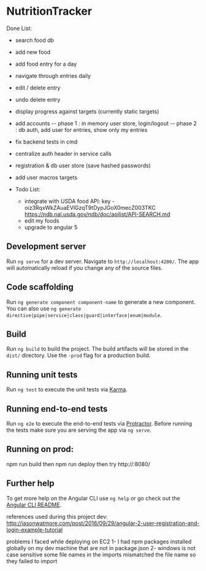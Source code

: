 # NutritionTracker

Done List:
- search food db
- add new food
- add food entry for a day
- navigate through entries daily
- edit / delete entry
- undo delete entry
- display progress against targets (currently static targets)
- add accounts
    -- phase 1 : in memory user store, login/logout
    -- phase 2 : db auth, add user for entries, show only my entries

- fix backend tests in cmd
- centralize auth header in service calls
- registration & db user store (save hashed passwords)
- add user macros targets

- Todo List:
    - integrate with USDA food API: key - oiz3RqxWkZAuaEVlGzqT9tDypJGoX0mecZ003TKC
      https://ndb.nal.usda.gov/ndb/doc/apilist/API-SEARCH.md
    - edit my foods
    - upgrade to angular 5


## Development server

Run `ng serve` for a dev server. Navigate to `http://localhost:4200/`. The app will automatically reload if you change any of the source files.

## Code scaffolding

Run `ng generate component component-name` to generate a new component. You can also use `ng generate directive|pipe|service|class|guard|interface|enum|module`.

## Build

Run `ng build` to build the project. The build artifacts will be stored in the `dist/` directory. Use the `-prod` flag for a production build.

## Running unit tests

Run `ng test` to execute the unit tests via [Karma](https://karma-runner.github.io).

## Running end-to-end tests

Run `ng e2e` to execute the end-to-end tests via [Protractor](http://www.protractortest.org/).
Before running the tests make sure you are serving the app via `ng serve`.

## Running on prod:
npm run build
then
npm run deploy
then try http://<hostip>:8080/

## Further help

To get more help on the Angular CLI use `ng help` or go check out the [Angular CLI README](https://github.com/angular/angular-cli/blob/master/README.md).


references used during this project dev:
http://jasonwatmore.com/post/2016/09/29/angular-2-user-registration-and-login-example-tutorial

problems I faced while deploying on EC2
1- I had npm packages installed globally on my dev machine that are not in package.json
2- windows is not case sensitive some file names in the imports mismatched the file name so they failed to import
